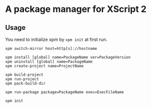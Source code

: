 # A package manager for XScript 2

## Usage

You need to initialize xpm by `xpm init` at first run.

```
xpm switch-mirror host=http[s]://hostname

xpm install [global] name=PackageName ver=PackageVersion
xpm uninstall [global] name=PackageName
xpm create-project name=ProjectName

xpm build-project
xpm run-project
xpm pack-build-dir

xpm run-package package=PackageName exec=ExecFileName

xpm init
```